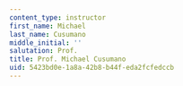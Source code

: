 ```yaml
---
content_type: instructor
first_name: Michael
last_name: Cusumano
middle_initial: ''
salutation: Prof.
title: Prof. Michael Cusumano
uid: 5423bd0e-1a8a-42b8-b44f-eda2fcfedccb
---
```

